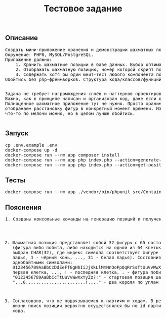 <p align="center">
    <h1 align="center">Тестовое задание</h1>
    <br>
</p>

<h2>Описание</h2>
<pre>
Создать мини-приложение хранения и демонстрации шахматных позиций.
Окружение: PHP8, MySQL/PostgreSQL.
Приложение должно:
    1. Хранить шахматные позиции в базе данных. Выбор оптимальной структуры хранения является частью задания.
    2. Отображать шахматную позицию, номер которой скрипт получает в качестве параметра. Можно обойтись без графики — использовать символьное/юникодное обозначение фигур. Отображение можно сделать в вебе по ссылке (в браузере) либо в консоли.
    3. Содержать хотя бы один юнит-тест любого компонента по вашему выбору.
Обойтись без php-фреймворков. Структура кода/классов/функций — на ваше усмотрение. Плюсом будет использование MVC-подхода. Скрипт добавления позиций не требуется: можете его сделать для своего удобства либо ограничиться sql-дампом.

Задача не требует нагромождения слоёв и паттернов проектирования. Важно, как в принципе написан и организован код, даже если он простой.
Полноценное шахматное приложение тут не нужно. Просто храним и отображаем расстановку фигур в конкретный момент времени.
Из библиотек что-то по мелочи можно, но в целом лучше обойтись.
</pre>

<h2>Запуск</h2>
<pre>
cp .env.example .env
docker-compose up -d
docker-compose run --rm app composer install
docker-compose run --rm app php index.php --action=generate-positions
docker-compose run --rm app php index.php --action=get-position --id=1
</pre>

<h2>Тесты</h2>
<pre>
docker-compose run --rm app ./vendor/bin/phpunit src/Containers/Positions/Tests
</pre>

<h2>Пояснения</h2>
<pre>
1. Созданы консольные команды на генерацию позиций и получение позиции по id.

2. Шахматная позиция представляет собой 32 фигуры с 65 состояниями (фигура либо побита, либо находится на одной из 64 клеток).
Для хранения выбран CHAR(32), где индекс символа соответствует фигуре (0 - чёрная ладья, 1 - чёрный конь, ..., 31 - белая ладья).
Состояния закодированы однобайтными символами: 0123456789AaBbCcDdEeFfGgHhIiJjKkLlMmNnOoPpQqRrSsTtUuVvWwXxYyZz?!. (0 - первая клетка, ..., ! - последняя клетка, . - фигура побита).
Например, "0123456789AaBbCcTtUuVvWwXxYyZz?!" - стартовая позиция шахматной партии, "...0.......................!...." - два короля по углам доски.

3. Согласовано, что не подвязываемся к партиям и ходам. В реальной жизни поиск позиции вероятно осуществлялся бы по id партии и id хода.
</pre>